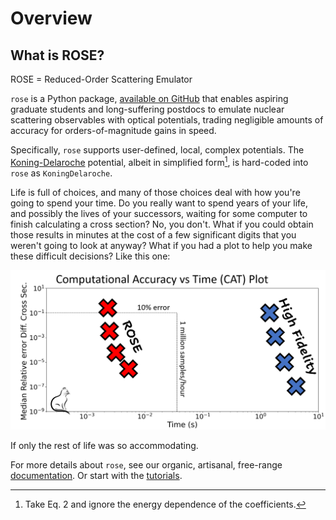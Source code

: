 # Overview

## What is ROSE?

ROSE = Reduced-Order Scattering Emulator

`rose` is a Python package, [available on GitHub](https://github.com/odell/rose)
that enables aspiring graduate students and long-suffering postdocs to emulate
nuclear scattering observables with optical potentials, trading negligible
amounts of accuracy for orders-of-magnitude gains in speed.

Specifically, `rose` supports user-defined, local, complex potentials. The
[Koning-Delaroche](https://www.sciencedirect.com/science/article/pii/S0375947402013210)
potential, albeit in simplified form[^1], is hard-coded into `rose` as
`KoningDelaroche`.

Life is full of choices, and many of those choices deal with how you're going to
spend your time. Do you really want to spend years of your life, and possibly
the lives of your successors, waiting for some computer to finish calculating a
cross section? No, you don't. What if you could obtain those results in minutes
at the cost of a few significant digits that you weren't going to look at
anyway? What if you had a plot to help you make these difficult decisions? Like
this one:

![CAT Plot](CAT-ROSE.png)

If only the rest of life was so accommodating.

For more details about `rose`, see our organic, artisanal, free-range
[documentation](hifi_solver.md). Or start with the [tutorials](tutorials.md).

[^1]: Take Eq. 2 and ignore the energy dependence of the coefficients.
